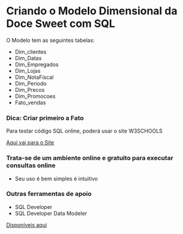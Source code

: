 # Criando o Modelo Dimensional da Doce Sweet com SQL

O Modelo tem as seguintes tabelas:

- Dim_clientes
- Dim_Datas
- Dim_Empregados
- Dim_Lojas
- Dim_NotaFiscal
- Dim_Periodo
- Dim_Precos
- Dim_Promocoes
- Fato_vendas

### Dica: Criar primeiro a Fato 

Para testar código SQL online, poderá usar o site W3SCHOOLS

[Aqui vai para o Site](https://www.w3schools.com/sql/trysql.asp?filename=trysql_op_in)

### Trata-se de um ambiente online e gratuito para executar consultas online
- Seu uso é bem simples é intuitivo
### Outras ferramentas de apoio

- SQL Developer
- SQL Developer Data Modeler

[Disponíveis aqui](https://docs.oracle.com/en/database/oracle/sql-developer/)
  


